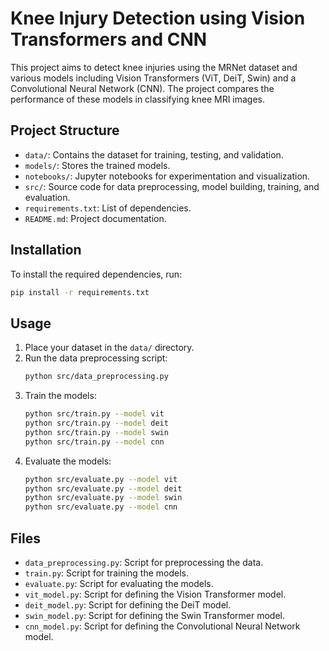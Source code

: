 # Knee Injury Detection using Vision Transformers and CNN

This project aims to detect knee injuries using the MRNet dataset and various models including Vision Transformers (ViT, DeiT, Swin) and a Convolutional Neural Network (CNN). The project compares the performance of these models in classifying knee MRI images.

## Project Structure

- `data/`: Contains the dataset for training, testing, and validation.
- `models/`: Stores the trained models.
- `notebooks/`: Jupyter notebooks for experimentation and visualization.
- `src/`: Source code for data preprocessing, model building, training, and evaluation.
- `requirements.txt`: List of dependencies.
- `README.md`: Project documentation.

## Installation

To install the required dependencies, run:

```bash
pip install -r requirements.txt
```

## Usage

1. Place your dataset in the `data/` directory.
2. Run the data preprocessing script:
    ```bash
    python src/data_preprocessing.py
    ```
3. Train the models:
    ```bash
    python src/train.py --model vit
    python src/train.py --model deit
    python src/train.py --model swin
    python src/train.py --model cnn
    ```
4. Evaluate the models:
    ```bash
    python src/evaluate.py --model vit
    python src/evaluate.py --model deit
    python src/evaluate.py --model swin
    python src/evaluate.py --model cnn
    ```

## Files

- `data_preprocessing.py`: Script for preprocessing the data.
- `train.py`: Script for training the models.
- `evaluate.py`: Script for evaluating the models.
- `vit_model.py`: Script for defining the Vision Transformer model.
- `deit_model.py`: Script for defining the DeiT model.
- `swin_model.py`: Script for defining the Swin Transformer model.
- `cnn_model.py`: Script for defining the Convolutional Neural Network model.